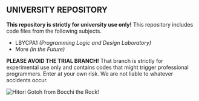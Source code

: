 ## UNIVERSITY REPOSITORY
**This repository is strictly for university use only!**
This repository includes code files from the following subjects.
- LBYCPA1 *(Programming Logic and Design Laboratory)*
- More *(in the Future)*

**PLEASE AVOID THE TRIAL BRANCH!**
That branch is strictly for experimental use only and contains codes that might trigger professional programmers. Enter at your own risk. We are not liable to whatever accidents occur.


![Hitori Gotoh from Bocchi the Rock!](https://pbs.twimg.com/media/FouNiF8aAAAvFNa?format=jpg&name=large)
